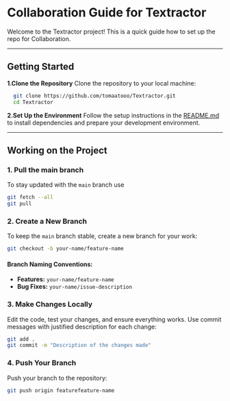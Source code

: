 
# Collaboration Guide for Textractor

Welcome to the Textractor project! This is a quick guide how to set up the repo for Collaboration.

---


## **Getting Started**

**1.Clone the Repository**
   Clone the repository to your local machine:


```bash
  git clone https://github.com/tomaatooo/Textractor.git
  cd Textractor
```

**2.Set Up the Environment**
   Follow the setup instructions in the [README.md](README.md) to install dependencies and prepare your development environment.

---

## **Working on the Project**

### **1. Pull the main branch**

To stay updated with the `main` branch use

```bash
git fetch --all
git pull
```

### **2. Create a New Branch**

To keep the `main` branch stable, create a new branch for your work:

```bash
git checkout -b your-name/feature-name
```

#### **Branch Naming Conventions:**

- **Features:** `your-name/feature-name`
- **Bug Fixes:** `your-name/issue-description`

### **3. Make Changes Locally**

Edit the code, test your changes, and ensure everything works. Use commit messages with justified description for each change:

```bash
git add .
git commit -m "Description of the changes made"
```

### **4. Push Your Branch**

Push your branch to the repository:

```bash
git push origin featurefeature-name
```

